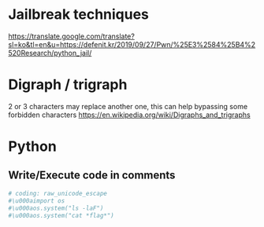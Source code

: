 # Jailbreak techniques
https://translate.google.com/translate?sl=ko&tl=en&u=https://defenit.kr/2019/09/27/Pwn/%25E3%2584%25B4%2520Research/python_jail/

# Digraph / trigraph
2 or 3 characters may replace another one, this can help bypassing some forbidden characters
https://en.wikipedia.org/wiki/Digraphs_and_trigraphs

# Python
## Write/Execute code in comments
```python
# coding: raw_unicode_escape
#\u000aimport os
#\u000aos.system("ls -laF")
#\u000aos.system("cat *flag*")
```